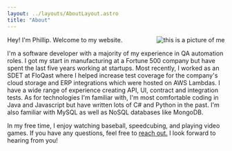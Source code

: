 ```yaml
---
layout: ../layouts/AboutLayout.astro
title: "About"
---
```


<div>
  <img src="/assets/me.jpg" class="sm:w-1/2 mx-auto" align="right" alt="this is a picture of me">
</div>

Hey! I'm Phillip. Welcome to my website.

I'm a software developer with a majority of my experience in QA automation roles. I got my start in manufacturing at a Fortune 500 company but have spent the last five years working at startups. Most recently, I worked as an SDET at FloQast where I helped increase test coverage for the company's cloud storage and ERP integrations which were hosted on AWS Lambdas. I have a wide range of experience creating API, UI, contract and integration tests. As for technologies I'm  familiar with, I'm most comfortable coding in Java and Javascript but have written lots of C# and Python in the past. I'm also familiar with MySQL as well as NoSQL databases like MongoDB.

In my free time, I enjoy watching baseball, speedcubing, and playing video games. If you have any questions, feel free to [reach out.](mailto:phillip@phillipmclaurin.com) I look forward to hearing from you!
